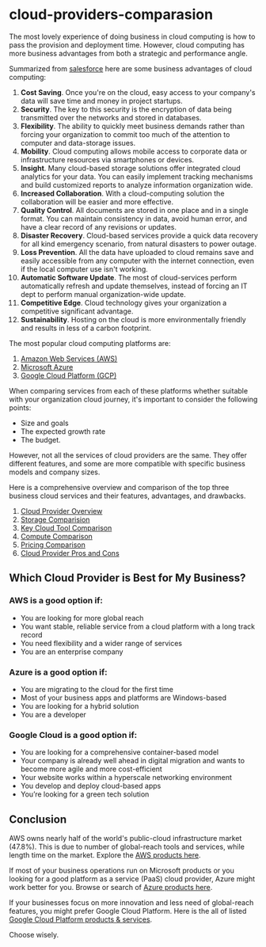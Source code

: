 # cloud-providers-comparasion

The most lovely experience of doing business in cloud computing is how to pass the provision and deployment time. However, cloud computing has more business advantages from both a strategic and performance angle.

Summarized from [salesforce](https://www.salesforce.com/products/platform/best-practices/benefits-of-cloud-computing/#) here are some business advantages of cloud computing:
1. **Cost Saving**. Once you're on the cloud, easy access to your company's data will save time and money in project startups. 
2. **Security**. The key to this security is the encryption of data being transmitted over the networks and stored in databases.
3. **Flexibility**. The ability to quickly meet business demands rather than forcing your organization to commit too much of the attention to computer and data-storage issues.
4. **Mobility**. Cloud computing allows mobile access to corporate data or infrastructure resources via smartphones or devices.
5. **Insight**. Many cloud-based storage solutions offer integrated cloud analytics for your data. You can easily implement tracking mechanisms and build customized reports to analyze information organization wide.
6. **Increased Collaboration**. With a cloud-computing solution the collaboration will be easier and more effective.
7. **Quality Control**. All documents are stored in one place and in a single format. You can maintain consistency in data, avoid human error, and have a clear record of any revisions or updates.
8. **Disaster Recovery**. Cloud-based services provide a quick data recovery for all kind emergency scenario, from natural disasters to power outage.
9. **Loss Prevention**. All the data have uploaded to cloud remains save and easily accessible from any computer with the internet connection, even if the local computer use isn't working.
10. **Automatic Software Update**. The most of cloud-services perform automatically refresh and update themselves, instead of forcing an IT dept to perform manual organization-wide update.
11. **Competitive Edge**. Cloud technology gives your organization a competitive significant advantage.
12. **Sustainability**. Hosting on the cloud is more environmentally friendly and results in less of a carbon footprint.

The most popular cloud computing platforms are:
1. [Amazon Web Services (AWS)](https://aws.amazon.com)
2. [Microsoft Azure](https://azure.microsoft.com/en-us/)
3. [Google Cloud Platform (GCP)](https://cloud.google.com/)

When comparing services from each of these platforms whether suitable with your organization cloud journey, it's important to consider the following points:
- Size and goals
- The expected growth rate
- The budget.

However, not all the services of cloud providers are the same. They offer different features, and some are more compatible with specific business models and company sizes.

Here is a comprehensive overview and comparison of the top three business cloud services and their features, advantages, and drawbacks. 
1. [Cloud Provider Overview](contents/cloud-provider-overview.md)
2. [Storage Comparision](contents/cloud-provider-storage.md)
3. [Key Cloud Tool Comparison](contents/cloud-provider-keytool.md)
4. [Compute Comparison](contents/cloud-provider-compute.md)
5. [Pricing Comparison](contents/cloud-provider-pricing.md)
6. [Cloud Provider Pros and Cons](contents/cloud-provider-pros-cons.md)

## Which Cloud Provider is Best for My Business?

### AWS is a good option if:

- You are looking for more global reach
- You want stable, reliable service from a cloud platform with a long track record
- You need flexibility and a wider range of services
- You are an enterprise company

### Azure is a good option if:

- You are migrating to the cloud for the first time
- Most of your business apps and platforms are Windows-based
- You are looking for a hybrid solution
- You are a developer


### Google Cloud is a good option if:

- You are looking for a comprehensive container-based model
- Your company is already well ahead in digital migration and wants to become more agile and more cost-efficient
- Your website works within a hyperscale networking environment
- You develop and deploy cloud-based apps
- You’re looking for a green tech solution

## Conclusion
AWS owns nearly half of the world's public-cloud infrastructure market (47.8%). This is due to number of global-reach tools and services, while length time on the market. Explore the [AWS products here](https://aws.amazon.com/products/).

If most of your business operations run on Microsoft products or you looking for a good platform as a service (PaaS) cloud provider, Azure might work better for you. Browse or search of [Azure products here](https://azure.microsoft.com/en-us/services/).

If your businesses focus on more innovation and less need of global-reach features, you might prefer Google Cloud Platform. Here is the all of listed [Google Cloud Platform products & services](https://cloud.google.com/products/).

Choose wisely.